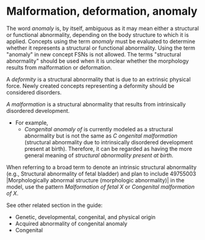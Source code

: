 # Malformation, deformation, anomaly

The word _anomaly_ is, by itself, ambiguous as it may mean either a structural or functional abnormality, depending on the body structure to which it is applied. Concepts using the term _anomaly_ must be evaluated to determine whether it represents a structural or functional abnormality. Using the term "anomaly" in new concept FSNs is not allowed. The terms "structural abnormality" should be used when it is unclear whether the morphology results from malformation or deformation.

A _deformity_ is a structural abnormality that is due to an extrinsic physical force. Newly created concepts representing a deformity should be considered disorders.

_A malformation_ is a structural abnormality that results from intrinsically disordered development.

* For example,
  * _Congenital anomaly of_ is currently modeled as a structural abnormality but is not the same as _C_ _ongenital malformation_ (structural abnormality due to intrinsically disordered development present at birth). Therefore, it can be regarded as having the more general meaning of _structural abnormality present at birth_.

When referring to a broad term to denote an intrinsic structural abnormality (e.g., Structural abnormality of fetal bladder) and plan to include 49755003 |Morphologically abnormal structure (morphologic abnormality)| in the model, use the pattern _Malformation of fetal X_ or _Congenital malformation of X_.

See other related section in the guide:

* Genetic, developmental, congenital, and physical origin
* Acquired abnormality of congenital anomaly
* Congenital
